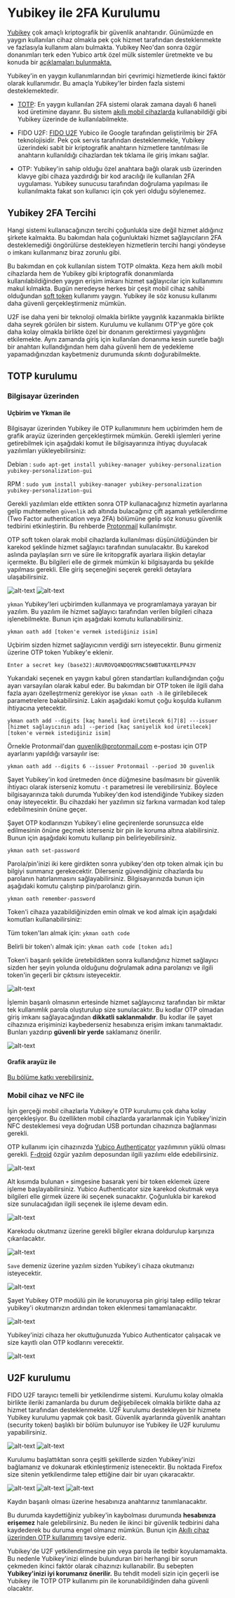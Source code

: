 # Yubikey ile 2FA Kurulumu

<!-- toc -->

[Yubikey](https://yubico.com) çok amaçlı kriptografik bir güvenlik anahtarıdır. Günümüzde en yaygın kullanılan cihaz olmakla pek çok hizmet tarafından desteklenmekte ve fazlasıyla kullanım alanı bulmakta. Yubikey Neo'dan sonra özgür donanımları terk eden Yubico artık özel mülk sistemler üretmekte ve bu konuda bir [açıklamaları bulunmakta.](https://www.yubico.com/blog/secure-hardware-vs-open-source/)

Yubikey'in en yaygın kullanımlarından biri çevrimiçi hizmetlerde ikinci faktör olarak kullanımıdır. Bu amaçla Yubikey'ler birden fazla sistemi desteklemektedir.

* [TOTP](https://en.wikipedia.org/wiki/Time-based_One-time_Password_Algorithm): En yaygın kullanılan 2FA sistemi olarak zamana dayalı 6 haneli kod üretimine dayanır. Bu sistem [akıllı mobil cihazlarda](andotp.md) kullanabildiği gibi Yubikey üzerinde de kullanılabilmekte.

* FIDO U2F: [FIDO U2F](https://www.yubico.com/authentication-standards/fido-u2f/) Yubico ile Google tarafından geliştirilmiş bir 2FA teknolojisidir. Pek çok servis tarafından desteklenmekle, Yubikey üzerindeki sabit bir kriptografik anahtarın hizmetlere tanıtılması ile anahtarın kullanıldığı cihazlardan tek tıklama ile giriş imkanı sağlar.

* OTP: Yubikey'in sahip olduğu özel anahtara bağlı olarak usb üzerinden klavye gibi cihaza yazdırdığı bir kod aracılığı ile kullanılan 2FA uygulaması. Yubikey sunucusu tarafından doğrulama yapılması ile kullanılmakta fakat son kullanıcı için çok yeri olduğu söylenemez.

## Yubikey 2FA Tercihi

Hangi sistemi kullanacağınızın tercihi çoğunlukla size değil hizmet aldığınız şirkete kalmakta. Bu bakımdan hala çoğunluktaki hizmet sağlayıcıların 2FA desteklemediği öngörülürse destekleyen hizmetlerin tercihi hangi yöndeyse o imkanı kullanmanız biraz zorunlu gibi.

Bu bakımdan en çok kullanılan sistem TOTP olmakta. Keza hem akıllı mobil cihazlarda hem de Yubikey gibi kriptografik donanımlarda kullanılabildiğinden yaygın erişim imkanı hizmet sağlayıcılar için kullanımını makul kılmakta. Bugün neredeyse herkes bir çeşit mobil cihaz sahibi olduğundan [soft token](https://en.wikipedia.org/wiki/Software_token) kullanımı yaygın. Yubikey ile söz konusu kullanımı daha güvenli gerçekleştirmeniz mümkün.

U2F ise daha yeni bir teknoloji olmakla birlikte yaygınlık kazanmakla birlikte daha seyrek görülen bir sistem. Kurulumu ve kullanımı OTP'ye göre çok daha kolay olmakla birlikte özel bir donanım gerektirmesi yaygınlığını etkilemekte. Aynı zamanda giriş için kullanılan donanıma kesin suretle bağlı bir anahtarı kullandığından hem daha güvenli hem de yedekleme yapamadığınızdan kaybetmeniz durumunda sıkıntı doğurabilmekte.

## TOTP kurulumu

### Bilgisayar üzerinden

#### Uçbirim ve Ykman ile

Bilgisayar üzerinden Yubikey ile OTP kullanımınını hem uçbirimden hem de grafik arayüz üzerinden gerçekleştirmek mümkün. Gerekli işlemleri yerine getirebilmek için aşağıdaki komut ile bilgisayarınıza ihtiyaç duyulacak yazılımları yükleyebilirsiniz:

Debian : `sudo apt-get install yubikey-manager yubikey-personalization yubikey-personalization-gui`

RPM : `sudo yum install yubikey-manager yubikey-personalization yubikey-personalization-gui`

Gerekli yazılımları elde ettikten sonra OTP kullanacağınız hizmetin ayarlarına gelip muhtemelen `güvenlik` adı altında bulacağınız çift aşamalı yetkilendirme (Two Factor authentication veya 2FA) bölümüne gelip söz konusu güvenlik tedbirini etkinleştirin. Bu rehberde [Protonmail](/yazisma_guvenligi/protonmail.md) kullanılmıştır.

OTP soft token olarak mobil cihazlarda kullanılması düşünüldüğünden bir karekod şeklinde hizmet sağlayıcı tarafından sunulacaktır. Bu karekod aslında paylaşılan sırrı ve süre ile kritopgrafik ayarlara ilişkin detaylar içermekte. Bu bilgileri elle de girmek mümkün ki bilgisayarda bu şekilde yapılması gerekli. Elle giriş seçeneğini seçerek gerekli detaylara ulaşabilirsiniz.

![alt-text](yubikey_2fa/karekod.png)
![alt-text](yubikey_2fa/sir.png)

`ykman` Yubikey'leri uçbirimden kullanmaya ve programlamaya yarayan bir yazılım. Bu yazılım ile hizmet sağlayıcı tarafından verilen bilgileri cihaza işlenebilmekte. Bunun için aşağıdaki komutu kullanabilirsiniz.

`ykman oath add [token'e vermek istediğiniz isim]`

Uçbirim sizden hizmet sağlayıcının verdiği sırrı isteyecektir. Bunu girmeniz üzerine OTP token Yubikey'e eklenir.

```
Enter a secret key (base32):AUVROVQ4NDQGYRNC56WBTUKAYELPP43V
```
Yukarıdaki seçenek en yaygın kabul gören standartları kullandığından çoğu ayarı varsayılan olarak kabul eder. Bu bakımdan bir OTP token ile ilgili daha fazla ayarı özelleştrmeniz gerekiyor ise `ykman oath -h` ile girilebilecek parametrelere bakabilirsiniz. Lakin aşağıdaki komut çoğu koşulda kullanım ihtiyacına yetecektir.

`ykman oath add --digits [kaç haneli kod üretilecek 6|7|8] ---issuer [hizmet sağlayıcının adı] --period [kaç saniyelik kod üretilecek] [token'e vermek istediğiniz isim]`

Örnekle Protonmail'dan guvenlik@protonmail.com e-postası için OTP ayarlarını yapıldığı varsayılır ise:

`ykman oath add --digits 6 --issuer Protonmail --period 30 guvenlik`

Şayet Yubikey'in kod üretmeden önce düğmesine basılmasını bir güvenlik ihtiyacı olarak isterseniz komutu `-t` parametresi ile verebilirsiniz. Böylece bilgisayarınıza takılı durumda Yubikey'den kod istendiğinde Yubikey sizden onay isteyecektir. Bu cihazdaki her yazılımın siz farkına varmadan kod talep edebilmesinin önüne geçer.

Şayet OTP kodlarınızın Yubikey'i eline geçirenlerde sorunsuzca elde edilmesinin önüne geçmek isterseniz bir pin ile koruma altına alabilirsiniz. Bunun için aşağıdaki komutu kullanıp pin belirleyebilirsiniz.

`ykman oath set-password`

Parola/pin'inizi iki kere girdikten sonra yubikey'den otp token almak için bu bilgiyi sunmanız gerekecektir. Dilerseniz güvendiğiniz cihazlarda bu parolanın hatırlanmasını sağlayabilirsiniz. Bilgisayarınızda bunun için aşağıdaki komutu çalıştırıp pin/parolanızı girin.

`ykman oath remember-password`

Token'i cihaza yazabildiğinizden emin olmak ve kod almak için aşağıdaki komutları kullanabilirsiniz:

Tüm token'ları almak için: `ykman oath code`

Belirli bir token'ı almak için: `ykman oath code [token adı]`

Token'i başarılı şekilde üretebildikten sonra kullandığınız hizmet sağlayıcı sizden her şeyin yolunda olduğunu doğrulamak adına parolanızı ve ilgili token'in geçerli bir çıktısını isteyecektir.

![alt-text](yubikey_2fa/onay.png)

İşlemin başarılı olmasının ertesinde hizmet sağlayıcınız tarafından bir miktar tek kullanımlık parola oluşturulup size sunulacaktır. Bu kodlar OTP olmadan giriş imkanı sağlayacağından **dikkatli saklanmalıdır**. Bu kodlar ile şayet cihazınıza erişiminizi kaybederseniz hesabınıza erişim imkanı tanımaktadır. Bunları yazdırıp **güvenli bir yerde** saklamanız önerilir.

![alt-text](yubikey_2fa/scratch.png)

#### Grafik arayüz ile

[Bu bölüme katkı verebilirsiniz.](https://git.oyd.org.tr/oyd/guvenlik)

### Mobil cihaz ve NFC ile

İşin gerçeği mobil cihazlarla Yubikey'e OTP kurulumu çok daha kolay gerçekleşiyor. Bu özellikten mobil cihazlarda yararlanmak için Yubikey'inizin NFC desteklemesi veya doğrudan USB portundan cihazınıza bağlanması gerekli. 

OTP kullanımı için cihazınızda [Yubico Authenticator](https://f-droid.org/en/packages/com.yubico.yubioath/) yazılımının yüklü olması gerekli. [F-droid](https://f-droid.org) özgür yazılım deposundan ilgili yazılımı elde edebilirsiniz.

![alt-text](yubikey_2fa/ya.png)

Alt kısımda bulunan `+` simgesine basarak yeni bir token eklemek üzere işleme başlayabilirsiniz. Yubico Authenticator size karekod okutmak veya bilgileri elle girmek üzere iki seçenek sunacaktır. Çoğunlukla bir karekod size sunulacağıdan ilgili seçenek ile işleme devam edin.

![alt-text](yubikey_2fa/secenek.png)

Karekodu okutmanız üzerine gerekli bilgiler ekrana doldurulup karşınıza çıkarılacaktır.

![alt-text](yubikey_2fa/bilgiler.png)

`Save` demeniz üzerine yazılım sizden Yubikey'i cihaza okutmanızı isteyecektir.

![alt-text](yubikey_2fa/okut.png)

Şayet Yubikey OTP modülü pin ile korunuyorsa pin girişi talep edilip tekrar yubikey'i okutmanızın ardından token eklenmesi tamamlanacaktır.

![alt-text](yubikey_2fa/pin.png)

Yubikey'inizi cihaza her okuttuğunuzda Yubico Authenticator çalışacak ve size kayıtlı olan OTP kodlarını verecektir.

![alt-text](yubikey_2fa/kodlar.png)

## U2F kurulumu

FIDO U2F tarayıcı temelli bir yetkilendirme sistemi. Kurulumu kolay olmakla birlikte ileriki zamanlarda bu durum değişebilecek olmakla birlikte daha az hizmet tarafından desteklenmekte. U2F kurulumu destekleyen bir hizmete Yubikey kurulumu yapmak çok basit. Güvenlik ayarlarında güvenlik anahtarı (security token) başlıklı bir bölüm bulunuyor ise Yubikey ile U2F kurulumu yapabilirsiniz.

![alt-text](yubikey_2fa/ga1.png)
![alt-text](yubikey_2fa/ga2.png)

Kurulumu başlattıktan sonra çeşitli şekillerde sizden Yubikey'inizi bağlamanız ve dokunarak etkinleştirmeniz istenecektir. Bu noktada Firefox size sitenin yetkilendirme talep ettiğine dair bir uyarı çıkaracaktır.

![alt-text](yubikey_2fa/uyari.png)
![alt-text](yubikey_2fa/bekleme1.png)
![alt-text](yubikey_2fa/bekleme2.png)

Kaydın başarılı olması üzerine hesabınıza anahtarınız tanımlanacaktır.

Bu durumda kaydettiğiniz yubikey'in kaybolması durumunda **hesabınıza erişemez** hale gelebilirsiniz. Bu neden ile ikinci bir güvenlik tedbirini daha kaydederek bu duruma engel olmanız mümkün. Bunun için [Akıllı cihaz üzerinden OTP kullanımını](andotp.png) tavsiye ederiz.

Yubikey'de U2F yetkilendirmesine pin veya parola ile tedbir koyulamamakta. Bu nedenle Yubikey'inizi elinde bulunduran biri herhangi bir sorun çekmeden ikinci faktör olarak cihazınızı kullanabilir. Bu sebepten **Yubikey'inizi iyi korumanız önerilir.** Bu tehdit modeli sizin için geçerli ise Yubikey ile TOTP OTP kullanımı pin ile korunabildiğinden daha güvenli olacaktır.
